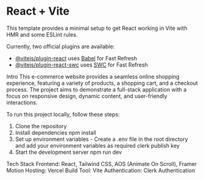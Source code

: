 # React + Vite

This template provides a minimal setup to get React working in Vite with HMR and some ESLint rules.

Currently, two official plugins are available:

- [@vitejs/plugin-react](https://github.com/vitejs/vite-plugin-react/blob/main/packages/plugin-react/README.md) uses [Babel](https://babeljs.io/) for Fast Refresh
- [@vitejs/plugin-react-swc](https://github.com/vitejs/vite-plugin-react-swc) uses [SWC](https://swc.rs/) for Fast Refresh

Intro
This e-commerce website provides a seamless online shopping experience, featuring a variety of products, a shopping cart, and a checkout process. The project aims to demonstrate a full-stack application with a focus on responsive design, dynamic content, and user-friendly interactions.

To run this project locally, follow these steps:

1. Clone the repository
2. Install dependencies 
    npm install
3. Set up environment variables - Create a .env file in the root directory and add your environment variables as required
    clerk publish key
4. Start the development server
    npm run dev

Tech Stack
    Frontend: React, Tailwind CSS, AOS (Animate On Scroll), Framer Motion
    Hosting: Vercel
    Build Tool: Vite
    Authentication: Clerk Authentication